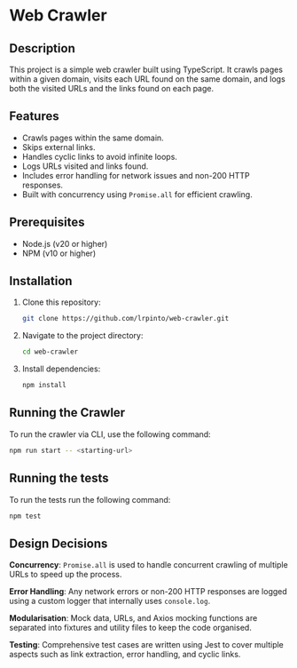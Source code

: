 # Web Crawler

## Description
This project is a simple web crawler built using TypeScript. It crawls pages within a given domain, visits each URL found on the same domain, and logs both the visited URLs and the links found on each page.

## Features
- Crawls pages within the same domain.
- Skips external links.
- Handles cyclic links to avoid infinite loops.
- Logs URLs visited and links found.
- Includes error handling for network issues and non-200 HTTP responses.
- Built with concurrency using `Promise.all` for efficient crawling.

## Prerequisites
- Node.js (v20 or higher)
- NPM (v10 or higher)

## Installation
1. Clone this repository:
    ```bash
    git clone https://github.com/lrpinto/web-crawler.git
    ```
2. Navigate to the project directory:
    ```bash
    cd web-crawler
    ```
3. Install dependencies:
    ```bash
    npm install
    ```

## Running the Crawler
To run the crawler via CLI, use the following command:
```bash
npm run start -- <starting-url>
```

## Running the tests
To run the tests run the following command:
```bash
npm test
```

## Design Decisions
**Concurrency**: `Promise.all` is used to handle concurrent crawling of multiple URLs to speed up the process.

**Error Handling**: Any network errors or non-200 HTTP responses are logged using a custom logger that internally uses `console.log`.

**Modularisation**: Mock data, URLs, and Axios mocking functions are separated into fixtures and utility files to keep the code organised.

**Testing**: Comprehensive test cases are written using Jest to cover multiple aspects such as link extraction, error handling, and cyclic links.